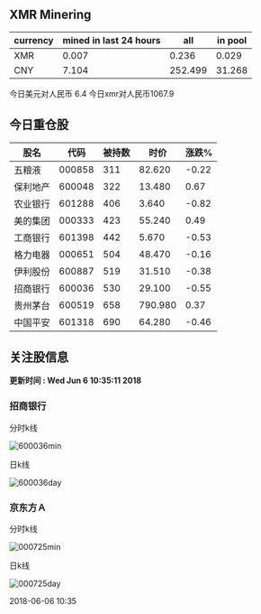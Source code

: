 ## XMR Minering

|currency|mined in last 24 hours|all|in pool|
|---|---|---|---|
|XMR|0.007|0.236|0.029|
|CNY|7.104|252.499|31.268|

今日美元对人民币 6.4	今日xmr对人民币1067.9


## 今日重仓股 

|股名|代码|被持数|时价|涨跌%|
|---|---|---|---|---|
|五粮液|000858|311|82.620|-0.22|
|保利地产|600048|322|13.480|0.67|
|农业银行|601288|406|3.640|-0.82|
|美的集团|000333|423|55.240|0.49|
|工商银行|601398|442|5.670|-0.53|
|格力电器|000651|504|48.470|-0.16|
|伊利股份|600887|519|31.510|-0.38|
|招商银行|600036|530|29.100|-0.55|
|贵州茅台|600519|658|790.980|0.37|
|中国平安|601318|690|64.280|-0.46|

## 关注股信息
**更新时间 : Wed Jun  6 10:35:11 2018**
### 招商银行 
分时k线

![600036min](http://image.sinajs.cn/newchart/min/n/sh600036.gif)

日k线

![600036day](http://image.sinajs.cn/newchart/daily/n/sh600036.gif)

### 京东方Ａ 
分时k线

![000725min](http://image.sinajs.cn/newchart/min/n/sz000725.gif)

日k线

![000725day](http://image.sinajs.cn/newchart/daily/n/sz000725.gif)

2018-06-06 10:35